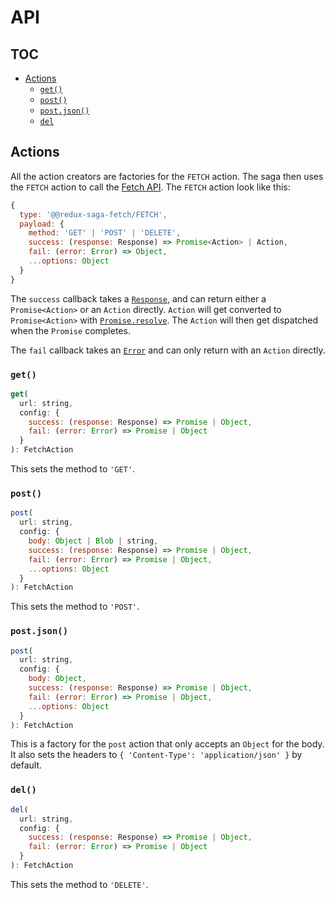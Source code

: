 # API

## TOC
* [Actions](#actions)
  + [`get()`](#get)
  + [`post()`](#post)
  + [`post.json()`](#postjson)
  + [`del`](#del)

## Actions

All the action creators are factories for the `FETCH` action. The saga then uses the `FETCH` action to call
the  [Fetch API](https://developer.mozilla.org/en-US/docs/Web/API/Fetch_API). The `FETCH` action look like this:
```js
{
  type: '@@redux-saga-fetch/FETCH',
  payload: {
    method: 'GET' | 'POST' | 'DELETE',
    success: (response: Response) => Promise<Action> | Action,
    fail: (error: Error) => Object,
    ...options: Object
  }
}
```
The `success` callback takes a [`Response`](https://developer.mozilla.org/en-US/docs/Web/API/Response), and
can return either a `Promise<Action>` or an `Action` directly. `Action` will get converted to `Promise<Action>` with
[`Promise.resolve`](https://developer.mozilla.org/en-US/docs/Web/JavaScript/Reference/Global_Objects/Promise/resolve).
The `Action` will then get dispatched when the `Promise` completes.

The `fail` callback takes an [`Error`](https://developer.mozilla.org/en-US/docs/Web/JavaScript/Reference/Global_Objects/Error)
and can only return with an `Action` directly.

### `get()`
```js
get(
  url: string,
  config: {
    success: (response: Response) => Promise | Object,
    fail: (error: Error) => Promise | Object
  }
): FetchAction
```

This sets the method to `'GET'`.

### `post()`
```js
post(
  url: string,
  config: {
    body: Object | Blob | string,
    success: (response: Response) => Promise | Object,
    fail: (error: Error) => Promise | Object,
    ...options: Object
  }
): FetchAction
```

This sets the method to `'POST'`.

### `post.json()`
```js
post(
  url: string,
  config: {
    body: Object,
    success: (response: Response) => Promise | Object,
    fail: (error: Error) => Promise | Object,
    ...options: Object
  }
): FetchAction
```

This is a factory for the `post` action that only accepts an `Object` for the body. It
also sets the headers to `{ 'Content-Type': 'application/json' }` by default.

### `del()`
```js
del(
  url: string,
  config: {
    success: (response: Response) => Promise | Object,
    fail: (error: Error) => Promise | Object
  }
): FetchAction
```

This sets the method to `'DELETE'`.

